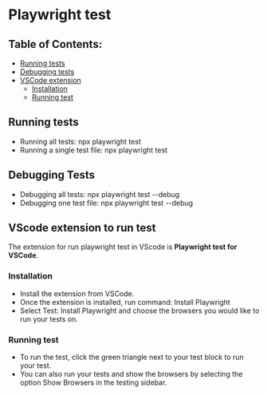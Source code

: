 # Playwright test

## Table of Contents:

- [Running tests](#running-tests)
- [Debugging tests](#debugging-tests)
- [VSCode extension](#VScode-extension-to-run-test)
  - [Installation](#installation)
  - [Running test](#running-test)

## Running tests

- Running all tests: npx playwright test
- Running a single test file: npx playwright test <filename>

## Debugging Tests

- Debugging all tests: npx playwright test --debug
- Debugging one test file: npx playwright test <filename> --debug

## VScode extension to run test

The extension for run playwright test in VScode is **Playwright test for
VSCode**.

### Installation

- Install the extension from VSCode.
- Once the extension is installed, run command: Install Playwright
- Select Test: Install Playwright and choose the browsers you would like to run
  your tests on.

### Running test

- To run the test, click the green triangle next to your test block to run your
  test.
- You can also run your tests and show the browsers by selecting the option Show
  Browsers in the testing sidebar.
